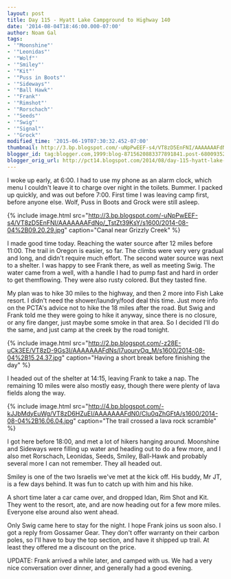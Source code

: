 ```yaml
---
layout: post
title: Day 115 - Hyatt Lake Campground to Highway 140
date: '2014-08-04T18:46:00.000-07:00'
author: Noam Gal
tags:
- '"Moonshine"'
- '"Leonidas"'
- '"Wolf"'
- '"Smiley"'
- '"Kit"'
- '"Puss in Boots"'
- '"Sideways"'
- '"Ball Hawk"'
- '"Frank"'
- '"Rimshot"'
- '"Rorschach"'
- '"Seeds"'
- '"Swig"'
- '"Signal"'
- '"Grock"'
modified_time: '2015-06-19T07:30:32.452-07:00'
thumbnail: http://3.bp.blogspot.com/-uNpPwEEF-s4/VT8zD5EnFNI/AAAAAAAFdNo/_TstZt39KsY/s72-c/2014-08-04%2B09.20.29.jpg
blogger_id: tag:blogger.com,1999:blog-8715620883377891841.post-680093523395797452
blogger_orig_url: http://pct14.blogspot.com/2014/08/day-115-hyatt-lake-campground-to.html
---
```

I woke up early, at 6:00. I had to use my phone as an alarm clock, which menu I couldn't leave it to charge over night in the toilets. Bummer. I packed up quickly, and was out before 7:00. First time I was leaving camp first, before anyone else. Wolf, Puss in Boots and Grock were still asleep.

{% include image.html src="http://3.bp.blogspot.com/-uNpPwEEF-s4/VT8zD5EnFNI/AAAAAAAFdNo/_TstZt39KsY/s1600/2014-08-04%2B09.20.29.jpg" caption="Canal near Grizzly Creek" %}

I made good time today. Reaching the water source after 12 miles before 11:00. The trail in Oregon is easier, so far. The climbs were very very gradual and long, and didn't require much effort. The second water source was next to a shelter. I was happy to see Frank there, as well as meeting Swig. The water came from a well, with a handle I had to pump fast and hard in order to get themflowing. They were also rusty colored. But they tasted fine.

My plan was to hike 30 miles to the highway, and then 2 more into Fish Lake resort. I didn't need the shower/laundry/food deal this time. Just more info on the PCTA's advice not to hike the 18 miles after the road. But Swig and Frank told me they were going to hike it anyway, since there is no closure, or any fire danger, just maybe some smoke in that area. So I decided I'll do the same, and just camp at the creek by the road tonight.

{% include image.html src="http://2.bp.blogspot.com/-z28E-uCk3EE/VT8zD-9Gs3I/AAAAAAAFdNs/l7uouryOq_M/s1600/2014-08-04%2B15.24.37.jpg" caption="Having a short break before finishing the day" %}

I headed out of the shelter at 14:15, leaving Frank to take a nap. The remaining 10 miles were also mostly easy, though there were plenty of lava fields along the way.

{% include image.html src="http://4.bp.blogspot.com/-kJJbMdyEuWg/VT8zD6HZuEI/AAAAAAAFdN0/Clu0qZhGFtA/s1600/2014-08-04%2B16.06.04.jpg" caption="The trail crossed a lava rock scramble" %}

I got here before 18:00, and met a lot of hikers hanging around. Moonshine and Sideways were filling up water and heading out to do a few more, and I also met Rorschach, Leonidas, Seeds, Smiley, Ball-Hawk and probably several more I can not remember. They all headed out.

Smiley is one of the two Israelis we've met at the kick off. His buddy, Mr JT, is a few days behind. It was fun to catch up with him and his hike.

A short time later a car came over, and dropped Idan, Rim Shot and Kit. They went to the resort, ate, and are now heading out for a few more miles. Everyone else around also went ahead.

Only Swig came here to stay for the night. I hope Frank joins us soon also. I got a reply from Gossamer Gear. They don't offer warranty on their carbon poles, so I'll have to buy the top section, and have it shipped up trail. At least they offered me a discount on the price.

UPDATE: Frank arrived a while later, and camped with us. We had a very nice conversation over dinner, and generally had a good evening.
